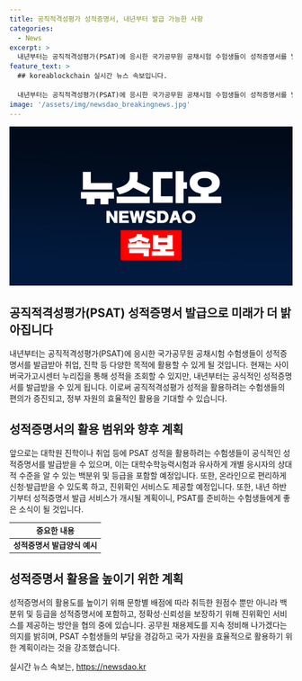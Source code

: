 ```yaml
---
title: 공직적격성평가 성적증명서, 내년부터 발급 가능한 사항
categories:
  - News
excerpt: >
  내년부터는 공직적격성평가(PSAT)에 응시한 국가공무원 공채시험 수험생들이 성적증명서를 발급받아 취업 및 진학에 활용할 수 있다. 이로써 공직적격성평가 성적을 활용하는 수험생의 편의가 높아지며, 정부 자원의 효율적인 활용을 기대할 수 있다. 또한, 성적증명서에는 원점수뿐만 아니라 백분위와 등급도 포함되어 있어 유용하다. 온라인으로 편리하게 신청하고 진위확인 서비스도 제공할 예정이며, 내년 하반기부터 서비스가 시작될 예정이다. 
feature_text: >
  ## koreablockchain 실시간 뉴스 속보입니다.

  내년부터는 공직적격성평가(PSAT)에 응시한 국가공무원 공채시험 수험생들이 성적증명서를 발급받아 취업 및 진학에 활용할 수 있다. 이로써 공직적격성평가 성적을 활용하는 수험생의 편의가 높아지며, 정부 자원의 효율적인 활용을 기대할 수 있다. 또한, 성적증명서에는 원점수뿐만 아니라 백분위와 등급도 포함되어 있어 유용하다. 온라인으로 편리하게 신청하고 진위확인 서비스도 제공할 예정이며, 내년 하반기부터 서비스가 시작될 예정이다. 
image: '/assets/img/newsdao_breakingnews.jpg'
---
```


<p><img src="/assets/img/newsdao_breakingnews.jpg" alt="koreablockchain 속보" /></p>

<h2 data-ke-size="size26">공직적격성평가(PSAT) 성적증명서 발급으로 미래가 더 밝아집니다</h2>

<p data-ke-size="size16">내년부터는 공직적격성평가(PSAT)에 응시한 국가공무원 공채시험 수험생들이 성적증명서를 발급받아 취업, 진학 등 다양한 목적에 활용할 수 있게 될 것입니다. 현재는 사이버국가고시센터 누리집을 통해 성적을 조회할 수 있지만, 내년부터는 공식적인 성적증명서를 발급받을 수 있게 됩니다. 이로써 공직적격성평가 성적을 활용하려는 수험생들의 편의가 증진되고, 정부 자원의 효율적인 활용을 기대할 수 있습니다.</p>

<h2 data-ke-size="size24">성적증명서의 활용 범위와 향후 계획</h2>

<p data-ke-size="size16">앞으로는 대학원 진학이나 취업 등에 PSAT 성적을 활용하려는 수험생들이 공식적인 성적증명서를 발급받을 수 있으며, 이는 대학수학능력시험과 유사하게 개별 응시자의 상대적 수준을 알 수 있는 백분위 및 등급을 포함할 예정입니다. 또한, 온라인으로 편리하게 신청·발급받을 수 있도록 하고, 진위확인 서비스도 제공할 예정입니다. 또한, 내년 하반기부터 성적증명서 발급 서비스가 개시될 계획이니, PSAT를 준비하는 수험생들에게 좋은 소식이 될 것입니다.</p>

<table>
    <thead>
        <tr>
            <th style="text-align: center;">중요한 내용</th>
        </tr>
    </thead>
    <tbody>
        <tr>
            <td style="text-align: center; height: 17px;"><b>성적증명서 발급양식 예시</b></td>
        </tr>
    </tbody>
</table>

<h2 data-ke-size="size24">성적증명서 활용을 높이기 위한 계획</h2>

<p data-ke-size="size16">성적증명서의 활용도를 높이기 위해 문항별 배점에 따라 취득한 원점수 뿐만 아니라 백분위 및 등급을 성적증명서에 포함하고, 정확성·신뢰성을 보장하기 위해 진위확인 서비스를 제공하는 방안을 협의 중에 있습니다. 공무원 채용제도를 지속 정비해 나가겠다는 의지를 밝히며, PSAT 수험생들의 부담을 경감하고 국가 자원을 효율적으로 활용하기 위한 계획이라는 것을 강조했습니다.</p>
실시간 뉴스 속보는, <a href="https://newsdao.kr" rel="dofollow">https://newsdao.kr</a>


